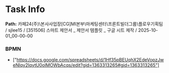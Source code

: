 # Task Info

**Path:** 카페24(주)\본사사업장\[CG]MI본부\마케팅센터\프론트빌더그룹\플로우기획팀 / sjlee15 / [351506] 스마트 제안서 _ 제안서 템플릿 _ 구글 시트 제작 / 2025-10-01_00-00-00

### BPMN
- ["https://docs.google.com/spreadsheets/d/1Hf35pBEUqhX2EdeVopzJweNIqy2IqytU0olMOWbAcqs/edit?gid=1363313265#gid=1363313265"]

